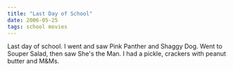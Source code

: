 ```yaml
---
title: "Last Day of School"
date: 2006-05-25
tags: school movies
---
```


Last day of school. I went and saw Pink Panther and Shaggy Dog. Went to Souper Salad, then saw She's the Man. I had a pickle, crackers with peanut butter and M&Ms.

